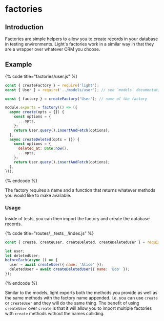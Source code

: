# factories

## Introduction

Factories are simple helpers to allow you to create records in your database in testing environments. Light's factories work in a similar way in that they are a wrapper over whatever ORM you choose.

## Example

{% code title="factories/user.js" %}
```javascript
const { createFactory } = require('light');
const { User } = require('../models/user'); // see `models` documentation

const { factory } = createFactory('User'); // name of the factory

module.exports = factory(() => ({
  async create(opts = {}) {
    const options = {
      ...opts,
    };
    return User.query().insertAndFetch(options);
  },
  async createDeleted(opts = {}) {
    const options = {
      deleted_at: Date.now(),
      ...opts,
    };
    return User.query().insertAndFetch(options);
  },
}));
```
{% endcode %}

The factory requires a name and a function that returns whatever methods you would like to make available.

### Usage

Inside of tests, you can then import the factory and create the database records.

{% code title="routes/\_\_tests\_\_/index.js" %}
```javascript
const { create, createUser, createDeleted, createDeletedUser } = require('../../factories/user');

let user;
let deletedUser;
beforeEach(async () => {
  user = await createUser({ name: 'Alice' });
  deletedUser = await createDeletedUser({ name: 'Bob' });
});
```
{% endcode %}

Similar to the models, light exports both the methods you provide as well as the same methods with the factory name appended. I.e. you can use `create` or `createUser` and they will do the same thing. The benefit of using `createUser` over `create` is that it will allow you to import multiple factories with `create` methods without the names colliding.


